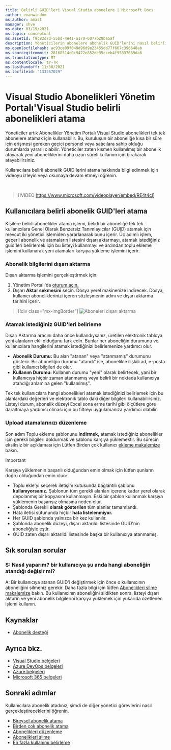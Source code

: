```yaml
---
title: Belirli GUID'leri Visual Studio abonelere | Microsoft Docs
author: evanwindom
ms.author: amast
manager: shve
ms.date: 03/19/2021
ms.topic: conceptual
ms.assetid: f9c82d7d-55bd-4e41-a170-6077b28ba5af
description: Yöneticilerin abonelere abonelik GUID'lerini nasıl belirliyebilirsiniz?
ms.openlocfilehash: ac93ce09f049d96d9e23455dd77f667c396648ab
ms.sourcegitcommit: 28168514c0c9472e852de35cceb4f95837669da6
ms.translationtype: MT
ms.contentlocale: tr-TR
ms.lasthandoff: 11/30/2021
ms.locfileid: "133257029"
---
```

# <a name="assign-specific-subscriptions-in-the-visual-studio-subscriptions-administration-portal"></a>Visual Studio Abonelikleri Yönetim Portalı'Visual Studio belirli abonelikleri atama

Yöneticiler artık Abonelikler Yönetim Portalı Visual Studio abonelikleri tek tek abonelere atamak için kullanabilir.  Bu, kuruluşun bir aboneliğe kısa bir süre için erişmesi gereken geçici personel veya satıcılara sahip olduğu durumlarda yararlı olabilir.  Yöneticiler zaten kısmen kullanılmış bir abonelik atayarak yeni aboneliklerini daha uzun süreli kullanım için bırakarak atayabilirsiniz.  

Kullanıcılara belirli abonelik GUID'lerini atama hakkında bilgi edinmek için videoyu izleyin veya okumaya devam etmeyi öğrenin. 

<br>

> [!VIDEO https://www.microsoft.com/videoplayer/embed/RE4t4cl]


## <a name="assign-specific-subscription-guids-to-users"></a>Kullanıcılara belirli abonelik GUID'leri atama

Kişilere belirli abonelikler atama işlemi, belirli bir aboneliğe tek tek kullanıcılara Genel Olarak Benzersiz Tanımlayıcılar (GUID) atamak için mevcut iki yönetici işlemiden yararlanarak bunu içerir.  Üç adımlı işlem, geçerli abonelik ve atamaların listesini dışarı aktarmayı, atamak istediğiniz guid'leri belirlemek için bu listeyi kullanmayı ve ardından toplu ekleme işlemini kullanarak yeni atamaları karşıya yükleme işlemini içerir.

### <a name="export-your-subscriptions-information"></a>Abonelik bilgilerini dışarı aktarma

Dışarı aktarma işlemini gerçekleştirmek için:
1. Yönetim Portalı'da [oturum açın.](https://manage.visualstudio.com)
2. Dışarı **Aktar sekmesini** seçin. Dosya yerel makinenize indirecek. Dosya, kullanıcı aboneliklerinizi içeren sözleşmenin adını ve dışarı aktarma tarihini içerir.
> [!div class="mx-imgBorder"]
> ![Aboneleri dışarı aktarma](_img/exporting-subscriptions/exporting-subscriptions.png "Abone bilgileriyle atanan aboneliklerin listesini kaydetmek için Dışarı Aktar'a tıklayın.")

### <a name="identify-the-guids-you-want-to-assign"></a>Atamak istediğiniz GUID'leri belirleme

Dışarı Aktarma aracını daha önce kullandıysanız, üretilen elektronik tabloya yeni alanların ekli olduğunu fark edin.  Bunlar her aboneliğin durumunu ve kullanıcılara hangilerini atamak istediğinizi belirlemenize yardımcı olur.  

- **Abonelik Durumu:** Bu alan "atanan" veya "atanmamış" durumunu gösterir.  Bir aboneliğin durumu "atandı" ise, abonelikle ilişkili ad, e-posta gibi kullanıcı bilgileri de olur. 
- **Kullanım Durumu:** Kullanım durumu "yeni" olarak belirtecek, yani bir kullanıcıya hiçbir zaman atanmamış veya belirli bir noktada kullanıcıya atandığı anlamına gelen "kullanılmış".  

Tek tek kullanıcılara hangi abonelikleri atamak istediğinizi belirlemek için bu alanlardaki değerleri ve elektronik tablo daki diğer bilgileri kullanabilirsiniz. Listeyi durum, abonelik düzeyi Excel sona erme tarihi gibi ölçütlere göre daraltmaya yardımcı olması için bu filtreyi uygulamanıza yardımcı olabilir. 

### <a name="upload-your-new-assignments"></a>Upload atamalarınızı düzenleme

Son adım Toplu ekleme şablonunu **indirmek,** atamak istediğiniz abonelikler için gerekli bilgileri doldurmak ve şablonu karşıya yüklemektir.  Bu sürecin eksiksiz bir açıklaması için Lütfen Birden çok kullanıcı [ekleme makalemize](assign-license-bulk.md) bakın.  

> [!IMPORTANT]
> Karşıya yüklemenin başarılı olduğundan emin olmak için lütfen şunların doğru olduğundan emin olun:
> - Toplu ekle'yi seçerek iletişim kutusunda bağlantılı şablonu **kullanıyorsanız.**  Şablonun tüm gerekli alanları içerene kadar yerel olarak depolanmış bir kopyasını kullanmayın.  Eski bir şablon kullanmak karşıya yüklemenin başarısız olmasına neden olur. 
> - Şablonda Gerekli **olarak gösterilen** tüm alanlar tamamlandı.
> - Hata iletisi sütununda hiçbir **hata listelenmiyor.**
> - Her GUID şablonda yalnızca bir kez kullanılır. 
> - Şablonda abonelik düzeyi, dışarı aktarıldı listesinde GUID'nin aboneliğiyle eştir. 
> - GUID zaten dışarı aktarıldı listesinde başka bir kullanıcıya atanmamış. 

## <a name="frequently-asked-questions"></a>Sık sorulan sorular
### <a name="q-how-do-i-change-which-subscription-is-currently-assigned-to-an-individual-user"></a>S: Nasıl yaparım? bir kullanıcıya şu anda hangi aboneliğin atandığı değişir mi?
A: Bir kullanıcıya atanan GUID'i değiştirmek için önce o kullanıcının aboneliğini silmeniz gerekir.  Daha fazla bilgi için lütfen [Abonelikleri silme makalemize](delete-license.md) bakın.  Bu kullanıcının aboneliğini sildikten sonra, listeyi dışarı aktarın ve yeni abonelik bilgilerini karşıya yüklemek için yukarıda özetlenen işlemi kullanın.  

## <a name="resources"></a>Kaynaklar
- [Abonelik desteği](https://aka.ms/vsadminhelp)

## <a name="see-also"></a>Ayrıca bkz.
- [Visual Studio belgeleri](/visualstudio/)
- [Azure DevOps belgeleri](/azure/devops/)
- [Azure belgeleri](/azure/)
- [Microsoft 365 belgeleri](/microsoft-365/)

## <a name="next-steps"></a>Sonraki adımlar
Kullanıcılara abonelik atadınız, şimdi de diğer yönetici görevlerini nasıl gerçekleştireceklerini öğrenin.
- [Bireysel abonelik atama](assign-license.md)
- [Birden çok abonelik atama](assign-license-bulk.md)
- [Abonelikleri düzenleme](edit-license.md)
- [Abonelikleri silme](delete-license.md)
- [En fazla kullanımı belirleme](maximum-usage.md)
